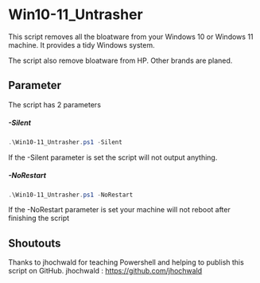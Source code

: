 # Win10-11_Untrasher

This script removes all the bloatware from your Windows 10 or Windows 11 machine.
It provides a tidy Windows system.


The script also remove bloatware from HP. Other brands are planed.

## Parameter

The script has 2 parameters
##### -Silent
```powershell
.\Win10-11_Untrasher.ps1 -Silent
```
If the -Silent parameter is set the script will not output anything.

##### -NoRestart
```powershell
.\Win10-11_Untrasher.ps1 -NoRestart
```

If the -NoRestart parameter is set your machine will not reboot after finishing the script

## Shoutouts
Thanks to jhochwald for teaching Powershell and helping to publish this script on GitHub.
jhochwald : <https://github.com/jhochwald>
